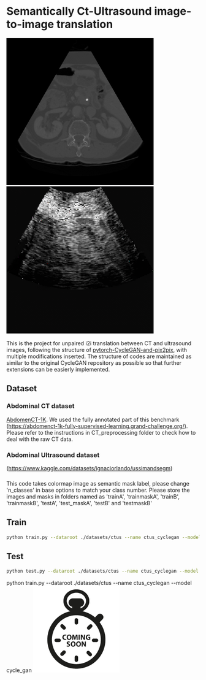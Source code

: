 # Semantically Ct-Ultrasound image-to-image translation
<img src='docs/imgs/real_A.png' width=384> <img src='docs/imgs/fake_B.png' width=384>

This is the project for unpaired i2i translation between CT and ultrasound images, following the structure of [pytorch-CycleGAN-and-pix2pix](https://github.com/junyanz/pytorch-CycleGAN-and-pix2pix), with multiple modifications inserted. The structure of codes are maintained as similar to the original CycleGAN repository as possible so that further extensions can be easierly implemented.

## Dataset
### Abdominal CT dataset
[AbdomenCT-1K](https://github.com/JunMa11/AbdomenCT-1K). We used the fully annotated part of this benchmark (https://abdomenct-1k-fully-supervised-learning.grand-challenge.org/). Please refer to the instructions in CT_preprocessing folder to check how to deal with the raw CT data.

### Abdominal Ultrasound dataset
(https://www.kaggle.com/datasets/ignaciorlando/ussimandsegm)

###
This code takes colormap image as semantic mask label, please change 'n_classes' in base options to match your class number.
Please store the images and masks in folders named as 'trainA', 'trainmaskA', 'trainB', 'trainmaskB', 'testA', 'test_maskA', 'testB' and 'testmaskB'

## Train
```bash
python train.py --dataroot ./datasets/ctus --name ctus_cyclegan --model cycle_gan
```
## Test
```bash
python test.py --dataroot ./datasets/ctus --name ctus_cyclegan --model cycle_gan
```
python train.py --dataroot ./datasets/ctus --name ctus_cyclegan --model cycle_gan
<img src='docs/imgs/soon.png'>

